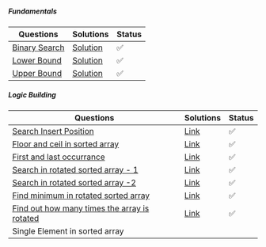 ##### Fundamentals

| Questions                                                    | Solutions                                                    | Status |
| ------------------------------------------------------------ | ------------------------------------------------------------ | ------ |
| [Binary Search](https://leetcode.com/problems/binary-search/description/) | [Solution](https://github.com/SuvadeepMukherjee/dsa-to-do-sheet/blob/main/Binary%20Search/Fundamentals/binary-search.js) | ✅      |
| [Lower Bound](https://takeuforward.org/plus/data-structures-and-algorithm/binary-search/fundamentals/lower-bound-) | [Solution](https://github.com/SuvadeepMukherjee/dsa-to-do-sheet/blob/main/Binary%20Search/Fundamentals/lower-bound.js) | ✅      |
| [Upper Bound](https://takeuforward.org/plus/data-structures-and-algorithm/binary-search/fundamentals/upper-bound) | [Solution](https://github.com/SuvadeepMukherjee/dsa-to-do-sheet/blob/main/Binary%20Search/Fundamentals/upper-bound.js) | ✅      |

##### Logic Building 

| Questions                                                    | Solutions                                                    | Status |
| ------------------------------------------------------------ | ------------------------------------------------------------ | ------ |
| [Search Insert Position](https://leetcode.com/problems/search-insert-position/description/) | [Link](https://github.com/SuvadeepMukherjee/dsa-to-do-sheet/blob/main/Binary%20Search/Logic%20Building/search-insert-position.js) | ✅      |
| [Floor and ceil in sorted array](https://takeuforward.org/plus/data-structures-and-algorithm/binary-search/logic-building/floor-and-ceil-in-sorted-array) | [Link](https://github.com/SuvadeepMukherjee/dsa-to-do-sheet/blob/main/Binary%20Search/Logic%20Building/floor-and-ceil-in-sorted-array.js) | ✅      |
| [First and last occurrance](https://leetcode.com/problems/find-first-and-last-position-of-element-in-sorted-array/description/) | [Link](https://github.com/SuvadeepMukherjee/dsa-to-do-sheet/blob/main/Binary%20Search/Logic%20Building/first-and-last-occurrance.js) | ✅      |
| [Search in rotated sorted array - 1](https://leetcode.com/problems/search-in-rotated-sorted-array/description/) | [Link](https://github.com/SuvadeepMukherjee/dsa-to-do-sheet/blob/main/Binary%20Search/Logic%20Building/search-in-rotated-sorted-array-1.js) | ✅      |
| [Search in rotated sorted array -2](https://leetcode.com/problems/search-in-rotated-sorted-array-ii/description/) | [Link](https://github.com/SuvadeepMukherjee/dsa-to-do-sheet/blob/main/Binary%20Search/Logic%20Building/search-in-roated-sorted-array-2.js) | ✅      |
| [Find minimum in rotated sorted array](https://leetcode.com/problems/find-minimum-in-rotated-sorted-array/description/) | [Link](https://github.com/SuvadeepMukherjee/dsa-to-do-sheet/blob/main/Binary%20Search/Logic%20Building/minimum-in-rotated-sorted-array.js) | ✅      |
| [Find out how many times the array is rotated]()             | [Link](https://github.com/SuvadeepMukherjee/dsa-to-do-sheet/blob/main/Binary%20Search/Logic%20Building/find-out-how-many-times-array-is-rotated.js) | ✅      |
| Single Element in sorted array                               |                                                              |        |

